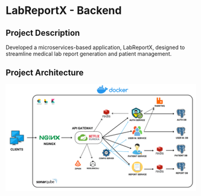 # LabReportX - Backend

## Project Description

Developed a microservices-based application, LabReportX, designed to streamline medical lab report generation and patient management.

## Project Architecture

![Architecture](~images/architecture.png)